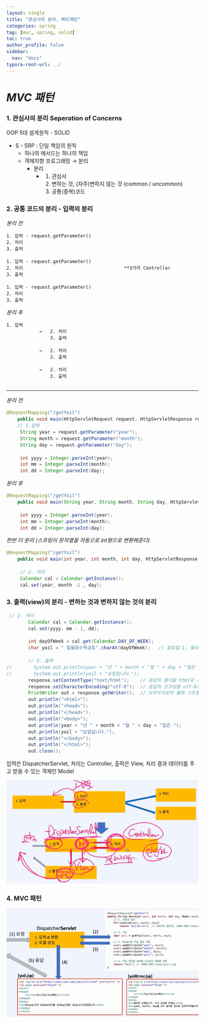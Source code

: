 ```yaml
---
layout: single
title: "관심사의 분리, MVC패턴"
categories: spring
tag: [mvc, spring, solid]
toc: true
author_profile: false
sidebar:
  nav: "docs"
typora-root-url: ../
---
```


# _MVC 패턴_

### 1. 관심사의 분리 Seperation of Concerns

OOP 5대 설게원칙 - SOLID

- S - SRP : 단일 책임의 원칙
  - 하나의 메서드는 하나의 책임
  - 객체지향 프로그래밍 → 분리
    - 분리
      - 1. 관심사
        2. 변하는 것, (자주)변하지 않는 것 (common / uncommon)
        3. 공통(중복)코드

### 2. 공통 코드의 분리 - 입력의 분리

*분리 전*

```
1. 입력 - request.getParameter()
2. 처리
3. 출력

1. 입력 - request.getParameter()
2. 처리                                     **3가지 Controller
3. 출력

1. 입력 - request.getParameter()
2. 처리
3. 출력
```

*분리 후*

```
1. 입력
			→	2. 처리
				3. 출력
			
			→	2. 처리
            	3. 출력
            	
            →	2. 처리
            	3. 출력
			  
```

<hr>



*분리 전*

```java
@RequestMapping("/getYoil")
	public void main(HttpServletRequest request, HttpServletResponse response) throws IOException {
	// 1.입력
	 String year = request.getParameter("year");
	 String month = request.getParameter("month");
	 String day = request.getParameter("day");
	 
	 int yyyy = Integer.parseInt(year);
	 int mm = Integer.parseInt(month);
	 int dd = Integer.parseInt(day);
```

*분리 후*

```java
@RequestMapping("/getYoil")
	public void main(String year, String month, String day, HttpServletResponse response) throws IOException {
	 
	 int yyyy = Integer.parseInt(year);
	 int mm = Integer.parseInt(month);
	 int dd = Integer.parseInt(day);
```

*한번 더 분리 (스프링이 문자열을 자동으로 int형으로 변환해준다)*

```java
@RequestMapping("/getYoil")
	public void main(int year, int month, int day, HttpServletResponse response) throws IOException {
        
     // 2. 처리
     Calendar cal = Calendar.getInstance();
	 cal.set(year, month -1 , day);
```

### 3. 출력(view)의 분리 - 변하는 것과 변하지 않는 것의 분리

```java
 // 2. 처리
        Calendar cal = Calendar.getInstance();
        cal.set(yyyy, mm - 1, dd);

        int dayOfWeek = cal.get(Calendar.DAY_OF_WEEK);
        char yoil = " 일월화수목금토".charAt(dayOfWeek);   // 일요일:1, 월요일:2, ... 

        // 3. 출력
//        System.out.println(year + "년 " + month + "월 " + day + "일은 ");
//        System.out.println(yoil + "요일입니다.");
        response.setContentType("text/html");    // 응답의 형식을 html로 지정
        response.setCharacterEncoding("utf-8");  // 응답의 인코딩을 utf-8로 지정
        PrintWriter out = response.getWriter();  // 브라우저로의 출력 스트림(out)을 얻는다.
        out.println("<html>");
        out.println("<head>");
        out.println("</head>");
        out.println("<body>");
        out.println(year + "년 " + month + "월 " + day + "일은 ");
        out.println(yoil + "요일입니다.");
        out.println("</body>");
        out.println("</html>");
        out.close();
```

입력은 DispatcherServlet, 처리는 Controller, 출력은 View, 처리 결과 데이터를 주고 받을 수 있는 객체인 Model

![image-20230601092703398](/images/2023-05-26-mvcpattern/image-20230601092703398.png)

### 4. MVC 패턴

![image-20230601093133169](/images/2023-05-26-mvcpattern/image-20230601093133169.png)
